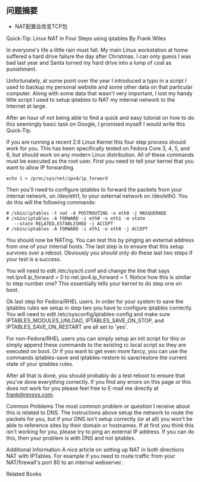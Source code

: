 ## 问题摘要

- NAT配置会改变TCP包

Quick-Tip: Linux NAT in Four Steps using iptables
By Frank Wiles

In everyone's life a little rain must fall. My main Linux workstation at home suffered a hard drive failure the day after Christmas. I can only guess I was bad last year and Santa turned my hard drive into a lump of coal as punishment.

Unfortunately, at some point over the year I introduced a typo in a script I used to backup my personal website and some other data on that particular computer. Along with some data that wasn't very important, I lost my handy little script I used to setup iptables to NAT my internal network to the Internet at large.

After an hour of not being able to find a quick and easy tutorial on how to do this seemingly basic task on Google, I promised myself I would write this Quick-Tip.

If you are running a recent 2.6 Linux Kernel this four step process should work for you. This has been specifically tested on Fedora Core 3, 4, 5, and 6, but should work on any modern Linux distribution. All of these commands must be executed as the root user. First you need to tell your kernel that you want to allow IP forwarding.

```
echo 1 > /proc/sys/net/ipv4/ip_forward
```

Then you'll need to configure iptables to forward the packets from your internal network, on /dev/eth1, to your external network on /dev/eth0. You do this will the following commands:

```
# /sbin/iptables -t nat -A POSTROUTING -o eth0 -j MASQUERADE
# /sbin/iptables -A FORWARD -i eth0 -o eth1 -m state
   --state RELATED,ESTABLISHED -j ACCEPT
# /sbin/iptables -A FORWARD -i eth1 -o eth0 -j ACCEPT
```

You should now be NATing. You can test this by pinging an external address from one of your internal hosts. The last step is to ensure that this setup survives over a reboot. Obviously you should only do these last two steps if your test is a success.

You will need to edit /etc/sysctl.conf and change the line that says net.ipv4.ip_forward = 0 to net.ipv4.ip_forward = 1. Notice how this is similar to step number one? This essentially tells your kernel to do step one on boot.

Ok last step for Fedora/RHEL users. In order for your system to save the iptables rules we setup in step two you have to configure iptables correctly. You will need to edit /etc/sysconfig/iptables-config and make sure IPTABLES_MODULES_UNLOAD, IPTABLES_SAVE_ON_STOP, and IPTABLES_SAVE_ON_RESTART are all set to 'yes'.

For non-Fedora/RHEL users you can simply setup an init script for this or simply append these commands to the existing rc.local script so they are executed on boot. Or if you want to get even more fancy, you can use the commands iptables-save and iptables-restore to save/restore the current state of your iptables rules.

After all that is done, you should probably do a test reboot to ensure that you've done everything correctly. If you find any errors on this page or this does not work for you please feel free to E-mail me directly at frank@revsys.com.

Common Problems
The most common problem or question I receive about this is related to DNS. The instructions above setup the network to route the packets for you, but if your DNS isn't setup correctly (or at all) you won't be able to reference sites by their domain or hostnames. If at first you think this isn't working for you, please try to ping an external IP address. If you can do this, then your problem is with DNS and not iptables.

Additional Information
A nice article on setting up NAT in both directions NAT with IPTables. For example if you need to route traffic from your NAT/firewall's port 80 to an internal webserver.

Related Books